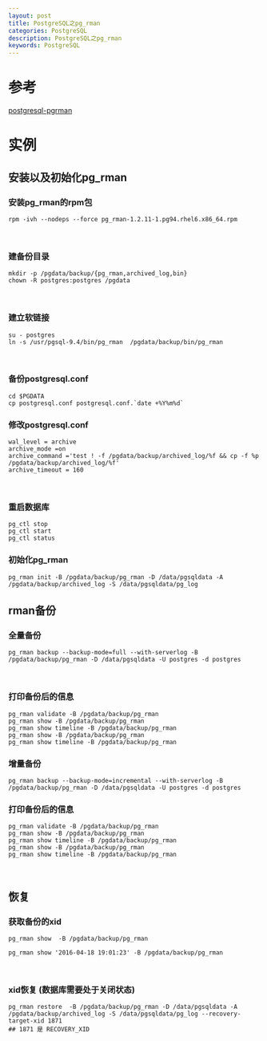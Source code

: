 ```yaml
---
layout: post
title: PostgreSQL之pg_rman 
categories: PostgreSQL
description: PostgreSQL之pg_rman
keywords: PostgreSQL
---
```

# 参考
[postgresql-pgrman](https://www.cnblogs.com/xibuhaohao/p/11114653.html)

# 实例
## 安装以及初始化pg_rman
### 安装pg_rman的rpm包
```shell
rpm -ivh --nodeps --force pg_rman-1.2.11-1.pg94.rhel6.x86_64.rpm
```
 
### 建备份目录
```shell
mkdir -p /pgdata/backup/{pg_rman,archived_log,bin}
chown -R postgres:postgres /pgdata
```
 
### 建立软链接
```shell
su - postgres
ln -s /usr/pgsql-9.4/bin/pg_rman  /pgdata/backup/bin/pg_rman
```
 
### 备份postgresql.conf
```shell
cd $PGDATA
cp postgresql.conf postgresql.conf.`date +%Y%m%d`
```

### 修改postgresql.conf
```shell
wal_level = archive
archive_mode =on
archive_command ='test ! -f /pgdata/backup/archived_log/%f && cp -f %p /pgdata/backup/archived_log/%f'
archive_timeout = 160
```
 
### 重启数据库
```shell
pg_ctl stop
pg_ctl start
pg_ctl status
```

### 初始化pg_rman
```shell
pg_rman init -B /pgdata/backup/pg_rman -D /data/pgsqldata -A /pgdata/backup/archived_log -S /data/pgsqldata/pg_log
```

## rman备份
### 全量备份
```shell
pg_rman backup --backup-mode=full --with-serverlog -B /pgdata/backup/pg_rman -D /data/pgsqldata -U postgres -d postgres
```

 
### 打印备份后的信息
```shell
pg_rman validate -B /pgdata/backup/pg_rman
pg_rman show -B /pgdata/backup/pg_rman 
pg_rman show timeline -B /pgdata/backup/pg_rman
pg_rman show -B /pgdata/backup/pg_rman
pg_rman show timeline -B /pgdata/backup/pg_rman 
```

### 增量备份
```shell
pg_rman backup --backup-mode=incremental --with-serverlog -B /pgdata/backup/pg_rman -D /data/pgsqldata -U postgres -d postgres
```
### 打印备份后的信息
```shell
pg_rman validate -B /pgdata/backup/pg_rman
pg_rman show -B /pgdata/backup/pg_rman 
pg_rman show timeline -B /pgdata/backup/pg_rman
pg_rman show -B /pgdata/backup/pg_rman
pg_rman show timeline -B /pgdata/backup/pg_rman 
```
 
## 恢复
### 获取备份的xid
```shell
pg_rman show  -B /pgdata/backup/pg_rman

pg_rman show '2016-04-18 19:01:23' -B /pgdata/backup/pg_rman
```
 
### xid恢复 (数据库需要处于关闭状态)
```shell
pg_rman restore  -B /pgdata/backup/pg_rman -D /data/pgsqldata -A /pgdata/backup/archived_log -S /data/pgsqldata/pg_log --recovery-target-xid 1871
## 1871 是 RECOVERY_XID
```
 
 

